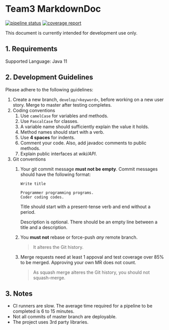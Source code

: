 # Team3 MarkdownDoc

[![pipeline status](https://csed332.postech.ac.kr/team3-2020/MarkdownDoc/badges/master/pipeline.svg)](https://csed332.postech.ac.kr/team3-2020/MarkdownDoc/-/commits/master)
[![coverage report](https://csed332.postech.ac.kr/team3-2020/MarkdownDoc/badges/master/coverage.svg)](https://csed332.postech.ac.kr/team3-2020/MarkdownDoc/-/commits/master)

This document is currently intended for development use only.

## 1. Requirements

Supported Language: Java 11

## 2. Development Guidelines

Please adhere to the following guidelines:

1. Create a new branch, `develop/<keyword>`, before working on a new user story. Merge to master after testing completes.
1. Coding conventions
   1. Use `camelCase` for variables and methods.
   1. Use `PascalCase` for classes.
   1. A variable name should sufficiently explain the value it holds.
   1. Method names should start with a verb.
   1. Use **4 spaces** for indents.
   1. Comment your code. Also, add javadoc comments to public methods.
   1. Explain public interfaces at _wiki/API_.
1. Git conventions
   1. Your git commit message **must not be empty**. Commit messages should have the following format:
      ```
      Write title
   
      Programmer programming programs.
	  Coder coding codes.
      ```
	  Title should start with a present-tense verb and end without a period.
	  
	  Description is optional. There should be an empty line between a title and a description.
   1. You **must not** rebase or force-push _any_ remote branch.
      > It alteres the Git history.
   1. Merge requests need at least 1 appoval and test coverage over 85% to be merged.
      Approving your own MR does not count.
	  > As squash merge alteres the Git history, you should not squash-merge.

## 3. Notes

- CI runners are slow. The average time required for a pipeline to be completed is 6 to 15 minutes.
- Not all commits of master branch are deployable.
- The project uses 3rd party libraries.